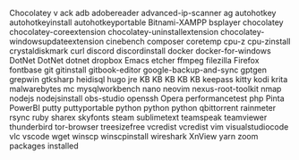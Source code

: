 Chocolatey v
ack 
adb 
adobereader 
advanced-ip-scanner 
ag 
autohotkey 
autohotkeyinstall 
autohotkeyportable 
Bitnami-XAMPP 
bsplayer 
chocolatey 
chocolatey-coreextension 
chocolatey-uninstallextension 
chocolatey-windowsupdateextension 
cinebench 
composer 
coretemp 
cpu-z 
cpu-zinstall 
crystaldiskmark 
curl 
discord 
discordinstall 
docker 
docker-for-windows 
DotNet 
DotNet 
dotnet 
dropbox 
Emacs 
etcher 
ffmpeg 
filezilla 
Firefox 
fontbase 
git 
gitinstall 
gitbook-editor 
google-backup-and-sync 
gptgen 
grepwin 
gtksharp 
heidisql 
hugo 
jre 
KB 
KB 
KB 
KB 
KB 
keepass 
kitty 
kodi 
krita 
malwarebytes 
mc 
mysqlworkbench 
nano 
neovim 
nexus-root-toolkit 
nmap 
nodejs 
nodejsinstall 
obs-studio 
openssh 
Opera 
performancetest 
php 
Pinta 
PowerBI 
putty 
puttyportable 
python 
python 
python 
qbittorrent 
rainmeter 
rsync 
ruby 
sharex 
skyfonts 
steam 
sublimetext 
teamspeak 
teamviewer 
thunderbird 
tor-browser 
treesizefree 
vcredist 
vcredist 
vim 
visualstudiocode 
vlc 
vscode 
wget 
winscp 
winscpinstall 
wireshark 
XnView 
yarn 
zoom 
 packages installed

